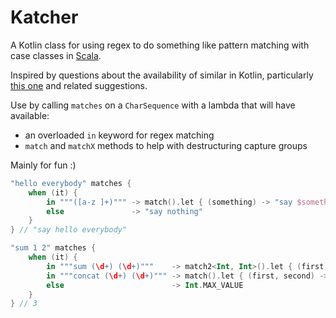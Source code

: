 # Katcher

A Kotlin class for using regex to do something like pattern matching with case classes in [Scala](https://docs.scala-lang.org/tour/pattern-matching.html).

Inspired by questions about the availability of similar in Kotlin, particularly [this one](https://discuss.kotlinlang.org/t/using-regex-in-a-when/1794) and related suggestions.

Use by calling `matches` on a `CharSequence` with a lambda that will have available:
 
- an overloaded `in` keyword for regex matching 
- `match` and `matchX` methods to help with destructuring capture groups

Mainly for fun :)

```kotlin
"hello everybody" matches {
    when (it) {
        in """([a-z ]+)""" -> match().let { (something) -> "say $something" }
        else               -> "say nothing"
    }
} // "say hello everybody"

"sum 1 2" matches {
    when (it) {
        in """sum (\d+) (\d+)"""    -> match2<Int, Int>().let { (first, second) -> first + second }
        in """concat (\d+) (\d+)""" -> match().let { (first, second) -> (first + second).toInt() }
        else                        -> Int.MAX_VALUE
    }
} // 3
```